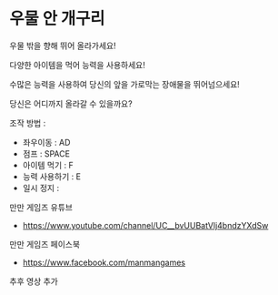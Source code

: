 # 우물 안 개구리

우물 밖을 향해 뛰어 올라가세요!

다양한 아이템을 먹어 능력을 사용하세요!

수많은 능력을 사용하여 당신의 앞을 가로막는 장애물을 뛰어넘으세요!

당신은 어디까지 올라갈 수 있을까요?

조작 방법 :
  - 좌우이동 : AD
  - 점프 : SPACE
  - 아이템 먹기 : F
  - 능력 사용하기 : E
  - 일시 정지 : 
  
  
  만만 게임즈 유튜브
   - https://www.youtube.com/channel/UC__bvUUBatVlj4bndzYXdSw
   
   만만 게임즈 페이스북
   - https://www.facebook.com/manmangames
   
   
   추후 영상 추가
